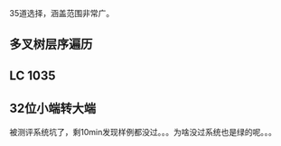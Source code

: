 35道选择，涵盖范围非常广。
## 多叉树层序遍历

## LC 1035

## 32位小端转大端
被测评系统坑了，剩10min发现样例都没过。。。为啥没过系统也是绿的呢。。。
```cpp

```

